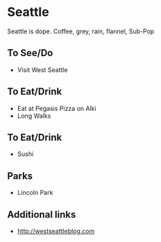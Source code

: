 # Seattle

Seattle is dope. Coffee, grey, rain, flannel, Sub-Pop

## To See/Do

* Visit West Seattle

## To Eat/Drink

* Eat at Pegasis Pizza on Alki
* Long Walks 

## To Eat/Drink

* Sushi

## Parks 

* Lincoln Park

## Additional links

* http://westseattleblog.com
